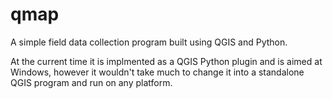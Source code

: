 qmap
====

A simple field data collection program built using QGIS and Python.

At the current time it is implmented as a QGIS Python plugin and is aimed at Windows, however it wouldn't take much to change it into a standalone QGIS program and run on any platform.